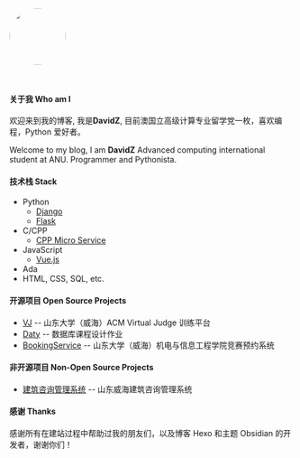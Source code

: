 <img src="https://davidz-blog.oss-cn-beijing.aliyuncs.com/img/2019-1599483796.jpg" style="height: 100px; width: 100px; border-radius: 50%; margin-bottom: 30px" />

#### 关于我 Who am I

欢迎来到我的博客, 我是**DavidZ**,
目前澳国立高级计算专业留学党一枚，喜欢编程，Python 爱好者。

Welcome to my blog, I am **DavidZ**
Advanced computing international student at ANU. Programmer and Pythonista.

#### 技术栈 Stack

- Python
  - [Django](https://www.djangoproject.com/)
  - [Flask](https://dormousehole.readthedocs.io/en/latest/)
- C/CPP
  - [CPP Micro Service](http://cppmicroservices.org/)
- JavaScript
  - [Vue.js](https://cn.vuejs.org/)
- Ada
- HTML, CSS, SQL, etc.

#### 开源项目 Open Source Projects

- [VJ](https://github.com/DavidZhang73/vj) -- 山东大学（威海）ACM Virtual Judge 训练平台
- [Daty](https://github.com/DavidZhang73/daty) -- 数据库课程设计作业
- [BookingService](http://git.davidz.cn/david/BookingService) -- 山东大学（威海）机电与信息工程学院竞赛预约系统

#### 非开源项目 Non-Open Source Projects

- [建筑咨询管理系统](http://thugh.cn/) -- 山东威海建筑咨询管理系统

#### 感谢 Thanks

感谢所有在建站过程中帮助过我的朋友们，以及博客 Hexo 和主题 Obsidian 的开发者，谢谢你们！
